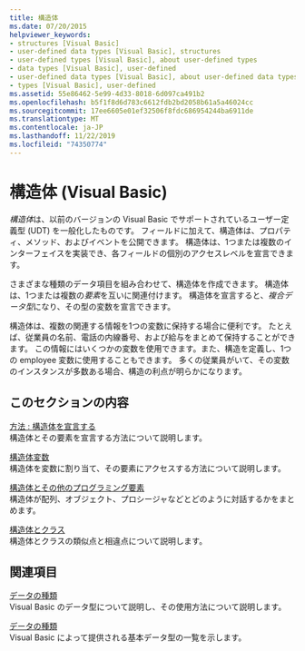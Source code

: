 ```yaml
---
title: 構造体
ms.date: 07/20/2015
helpviewer_keywords:
- structures [Visual Basic]
- user-defined data types [Visual Basic], structures
- user-defined types [Visual Basic], about user-defined types
- data types [Visual Basic], user-defined
- user-defined data types [Visual Basic], about user-defined data types
- types [Visual Basic], user-defined
ms.assetid: 55e86462-5e99-4d33-8018-6d097ca491b2
ms.openlocfilehash: b5f1f8d6d783c6612fdb2bd2058b61a5a46024cc
ms.sourcegitcommit: 17ee6605e01ef32506f8fdc686954244ba6911de
ms.translationtype: MT
ms.contentlocale: ja-JP
ms.lasthandoff: 11/22/2019
ms.locfileid: "74350774"
---
```

# <a name="structures-visual-basic"></a>構造体 (Visual Basic)
*構造体*は、以前のバージョンの Visual Basic でサポートされているユーザー定義型 (UDT) を一般化したものです。 フィールドに加えて、構造体は、プロパティ、メソッド、およびイベントを公開できます。 構造体は、1つまたは複数のインターフェイスを実装でき、各フィールドの個別のアクセスレベルを宣言できます。  
  
 さまざまな種類のデータ項目を組み合わせて、構造体を作成できます。 構造体は、1つまたは複数の*要素*を互いに関連付けます。 構造体を宣言すると、*複合データ型*になり、その型の変数を宣言できます。  
  
 構造体は、複数の関連する情報を1つの変数に保持する場合に便利です。 たとえば、従業員の名前、電話の内線番号、および給与をまとめて保持することができます。 この情報にはいくつかの変数を使用できます。また、構造を定義し、1つの employee 変数に使用することもできます。 多くの従業員がいて、その変数のインスタンスが多数ある場合、構造の利点が明らかになります。  
  
## <a name="in-this-section"></a>このセクションの内容  
 [方法 : 構造体を宣言する](../../../../visual-basic/programming-guide/language-features/data-types/how-to-declare-a-structure.md)  
 構造体とその要素を宣言する方法について説明します。  
  
 [構造体変数](../../../../visual-basic/programming-guide/language-features/data-types/structure-variables.md)  
 構造体を変数に割り当て、その要素にアクセスする方法について説明します。  
  
 [構造体とその他のプログラミング要素](../../../../visual-basic/programming-guide/language-features/data-types/structures-and-other-programming-elements.md)  
 構造体が配列、オブジェクト、プロシージャなどとどのように対話するかをまとめます。  
  
 [構造体とクラス](../../../../visual-basic/programming-guide/language-features/data-types/structures-and-classes.md)  
 構造体とクラスの類似点と相違点について説明します。  
  
## <a name="related-sections"></a>関連項目  
 [データの種類](../../../../visual-basic/programming-guide/language-features/data-types/index.md)  
 Visual Basic のデータ型について説明し、その使用方法について説明します。  
  
 [データの種類](../../../../visual-basic/language-reference/data-types/index.md)  
 Visual Basic によって提供される基本データ型の一覧を示します。
